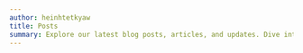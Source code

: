 ```yaml
---
author: heinhtetkyaw
title: Posts
summary: Explore our latest blog posts, articles, and updates. Dive into a world of diverse topics and engaging content.
---
```

